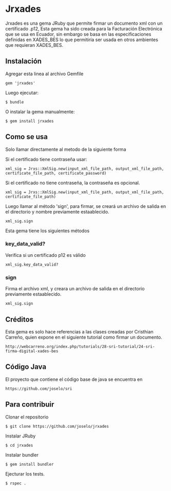 # Jrxades

Jrxades es una gema JRuby que permite firmar un documento xml con un certificado .p12,
Esta gema ha sido creada para la Facturación Electrónica que se usa en Ecuador, 
sin embargo se basa en las especificaciones definidas en XADES_BES lo que permitiría ser 
usada en otros ambientes que requieran XADES_BES.

## Instalación

Agregar esta linea al archivo Gemfile

    gem 'jrxades'

Luego ejecutar:

    $ bundle

O instalar la gema manualmente:

    $ gem install jrxades


## Como se usa

Solo llamar directamente al metodo de la siguiente forma

Si el certificado tiene contraseña usar:

    xml_sig = Jrxs::XmlSig.new(input_xml_file_path, output_xml_file_path, certificate_file_path, certificate_password)

Si el certificado no tiene contraseña, la contraseña es opcional.

    xml_sig = Jrxs::XmlSig.new(input_xml_file_path, output_xml_file_path, certificate_file_path)

Luego llamar al método 'sign', para firmar, se creará un archivo de salida en el directorio y nombre previamente estaablecido.

    xml_sig.sign

Esta gema tiene los siguíentes métodos

### key_data_valid?
  
Verifica si un certificado p12 es válido

    xml_sig.key_data_valid?

### sign

Firma el archivo xml, y creara un archivo de salida en el directorio previamente estaablecido.

    xml_sig.sign


## Créditos

Esta gema es solo hace referencias a las clases creadas por Cristhian Carreño, quien expone en el siguiente tutorial como firmar un documento.

    http://webcarreno.org/index.php/tutorials/28-sri-tutorial/24-sri-firma-digital-xades-bes

## Código Java

El proyecto que contiene el código base de java se encuentra en

    https://github.com/joselo/sri

## Para contribuir

Clonar el repositorio

    $ git clone https://github.com/joselo/jrxades

Instalar JRuby

    $ cd jrxades

Instalar bundler

    $ gem install bundler

Ejecturar los tests.

    $ rspec .


